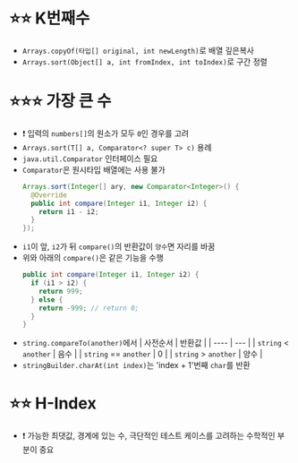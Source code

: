 # ⭐⭐ K번째수

* `Arrays.copyOf(타입[] original, int newLength)`로 배열 깊은복사
* `Arrays.sort(Object[] a, int fromIndex, int toIndex)`로 구간 정렬

# ⭐⭐⭐ 가장 큰 수

* ❗️ 입력의 `numbers[]`의 원소가 모두 `0`인 경우를 고려
* `Arrays.sort(T[] a, Comparator<? super T> c)` 용례
* `java.util.Comparator` 인터페이스 필요
* `Comparator`은 원시타입 배열에는 사용 불가
  ```java
  Arrays.sort(Integer[] ary, new Comparator<Integer>() {
    @Override
    public int compare(Integer i1, Integer i2) {
      return i1 - i2;
    }
  });
  ```
* `i1`이 앞, `i2`가 뒤 `compare()`의 반환값이 `양수`면 자리를 바꿈
* 위와 아래의 `compare()`은 같은 기능을 수행
  ```java
  public int compare(Integer i1, Integer i2) {
    if (i1 > i2) {
      return 999;
    } else {
      return -999; // return 0; 
    }
  }
  ```
* `string.compareTo(another)`에서
  | 사전순서 | 반환값 |
  | ---- | --- |
  | `string` < `another` | 음수 |
  | `string` == `another` | 0 |
  | `string` > `another` | 양수 |
* `stringBuilder.charAt(int index)`는 'index + 1'번째 `char`를 반환

# ⭐⭐ H-Index

* ❗️ 가능한 최댓값, 경계에 있는 수, 극단적인 테스트 케이스를 고려하는 수학적인 부분이 중요
